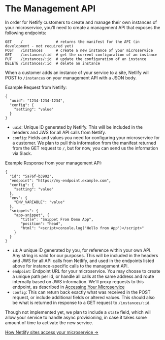 # The Management API

In order for Netlify customers to create and manage their own instances of your microservice, you'll need to create a management API that exposes the following endpoints:

    GET    /               # returns the manifest for the API (in development - not required yet)
    POST   /instances      # create a new instance of your microservice
    GET    /instances/:id  # get the current configuration of an instance
    PUT    /instances/:id  # update the configuration of an instance
    DELETE /instances/:id  # delete an instance

When a customer adds an instance of your service to a site, Netlify will POST to `/instances` on your management API with a JSON body.

Example Request from Netlify:

    {
      "uuid": "1234-1234-1234",
      "config": {
        "setting": "value"
      }
    }

- `uuid`: Unique ID generated by Netlify. This will be included in the headers and JWS for all API calls from Netlify.
- `config`: Fields and values you need for configuring your microservice for a customer. We plan to pull this information from the manifest returned from the GET request to `/`, but for now, you can send us the information via Slack.

Example Response from your management API:

    {
      "id": "5a76f-b3902",
      "endpoint": "https://my-endpoint.example.com",
      "config": {
        "setting": "value"
      },
      "env": {
        "ENV_VARIABLE": "value"
      },
      "snippets": {
        "app-snippet", {
           "title": "Snippet From Demo App", 
           "position": "head",
           "html": "<script>console.log('Hello from App')</script>"
        }
      }
    }

- `id`: A unique ID generated by you, for reference within your own API. Any string is valid for our purposes. This will be included in the headers and JWS for all API calls from Netlify, and used in the endpoints listed above for instance-specific calls to the management API.
- `endpoint`: Endpoint URL for your microservice. You may choose to create a unique path per id, or handle all calls at the same address and route internally based on JWS information. We'll proxy requests to this endpoint, as described in [Accessing Your Microservice](your-microservice.md)
- `config`: This can return back exactly what was received in the POST request, or include additional fields or altered values. This should also be what is returned in response to a GET request to `/instances/:id`.

Though not implemented yet, we plan to include a `state` field, which will allow your service to handle async provisioning, in case it takes some amount of time to activate the new service.

[How Netlify sites access your microservice →](your-microservice.md)
